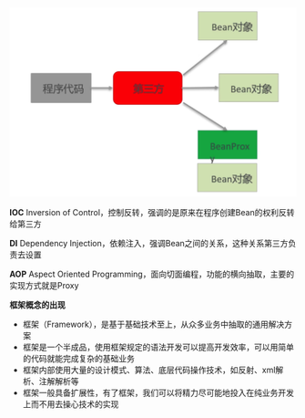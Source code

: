![](../images/03-ioc_di_aop_thought.png)

**IOC**
Inversion of Control，控制反转，强调的是原来在程序创建Bean的权利反转给第三方

**DI**
Dependency Injection，依赖注入，强调Bean之间的关系，这种关系第三方负责去设置

**AOP**
Aspect Oriented Programming，面向切面编程，功能的横向抽取，主要的实现方式就是Proxy


**框架概念的出现**
- 框架（Framework），是基于基础技术至上，从众多业务中抽取的通用解决方案
- 框架是一个半成品，使用框架规定的语法开发可以提高开发效率，可以用简单的代码就能完成复杂的基础业务
- 框架内部使用大量的设计模式、算法、底层代码操作技术，如反射、xml解析、注解解析等
- 框架一般具备扩展性，有了框架，我们可以将精力尽可能地投入在纯业务开发上而不用去操心技术的实现
